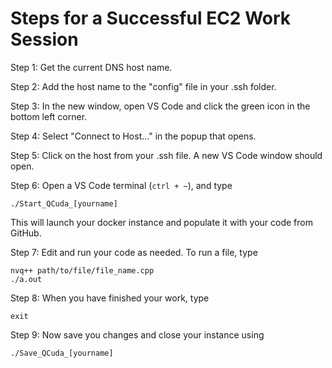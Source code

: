 # Steps for a Successful EC2 Work Session

Step 1: Get the current DNS host name.

Step 2: Add the host name to the "config" file in your .ssh folder.

Step 3: In the new window, open VS Code and click the green icon in the bottom left corner.

Step 4: Select "Connect to Host..." in the popup that opens.

Step 5: Click on the host from your .ssh file. A new VS Code window should open.

Step 6: Open a VS Code terminal (```ctrl + ~```), and type
```
./Start_QCuda_[yourname]
```
This will launch your docker instance and populate it with your code from GitHub.

Step 7: Edit and run your code as needed. To run a file, type
```
nvq++ path/to/file/file_name.cpp
./a.out
```

Step 8: When you have finished your work, type
```
exit
```

Step 9: Now save you changes and close your instance using
```
./Save_QCuda_[yourname]
```

